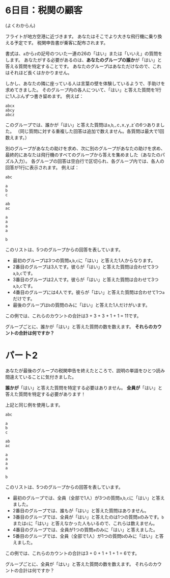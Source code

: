 # 6日目：税関の顧客 #
(よくわからん)

フライトが地方空港に近づきます。
あなたはそこでより大きな飛行機に乗り換える予定です。
税関申告書が乗客に配布されます。

書式は、`a`から`z`の記号のついた一連の26の「はい」または「いいえ」の質問をします。
あなたがする必要があるのは、**あなたのグループの誰か**が「はい」と答える質問を特定することです。
あなたのグループはあなただけなので、これはそれほど長くはかかりません。

しかし、あなたの隣に座っている人は言葉の壁を体験しているようで、手助けを求めてきました。
そのグループ内の各人について、「はい」と答えた質問を1行に1人ぶんずつ書き留めます。
例えば：

~~~
abcx
abcy
abcz
~~~

このグループでは、誰かが「はい」と答えた質問は`a`,`b`,`,`c`,`x`,`y`,`z`の6つありました。
（同じ質問に対する重複した回答は追加で数えません。各質問は最大で1回数えます。）

別のグループがあなたの助けを求め、次に別のグループがあなたの助けを求め、
最終的にあなたは飛行機のすべてのグループから答えを集めました（あなたのパズル入力）。
各グループの回答は空白行で区切られ、各グループ内では、各人の回答が1行に表示されます。
例えば：

~~~
abc

a
b
c

ab
ac

a
a
a
a

b
~~~

このリストは、5つのグループからの回答を表しています。

- 最初のグループは3つの質問`a`,`b`,`c`に「はい」と答えた1人からなります。
- 2番目のグループは3人です。彼らが「はい」と答えた質問は合わせて3つ`a`,`b`,`c`です。
- 3番目のグループは2人です。彼らが「はい」と答えた質問は合わせて3つ`a`,`b`,`c`です。
- 4番目のグループには4人です。彼らが「はい」と答えた質問は合わせて1つ`a`だけです。
- 最後のグループは`b`の質問のみに「はい」と答えた1人だけがいます。

この例では、これらのカウントの合計は3 + 3 + 3 + 1 + 1 = 11です。

グループごとに、誰かが「はい」と答えた質問の数を数えます。
**それらのカウントの合計は何ですか？**

# パート2 #

あなたが最後のグループの税関申告を終えたところで、説明の単語をひとつ読み間違えていることに気付きました。

**誰かが**「はい」と答えた質問を特定する必要はありません。
**全員が**「はい」と答えた質問を特定する必要があります！

上記と同じ例を使用します。

~~~
abc

a
b
c

ab
ac

a
a
a
a

b
~~~

このリストは、5つのグループからの回答を表しています。

- 最初のグループでは、全員（全部で1人）が3つの質問`a`,`b`,`c`に「はい」と答えました。
- 2番目のグループでは、誰もが「はい」と答えた質問はありません。
- 3番目のグループでは、全員が「はい」と答えたのは1つの質問`a`のみです。`b`または`c`に「はい」と答えなかった人もいるので、これらは数えません。
- 4番目のグループでは、全員が1つの質問`a`のみに「はい」と答えました。
- 5番目のグループでは、全員（全部で1人）が1つの質問`b`のみに「はい」と答えました。

この例では、これらのカウントの合計は3 + 0 + 1 + 1 + 1 = 6です。

グループごとに、全員が「はい」と答えた質問の数を数えます。
それらのカウントの合計は何ですか？
